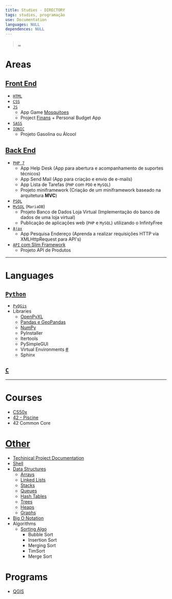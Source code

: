 ```yaml
---
title: Studies - DIRECTORY
tags: studies, programação
use: Documentation
languages: NULL
dependences: NULL
---
```


> [..](./README.md)

# Areas

## [Front End](./Front_End/)

- [`HTML`](./Front_End/HTML/README.md)
- [`CSS`](./Front_End/CSS/README.md)
- [`JS`](./Front_End/JS/README.md)  
    - App Game [Mosquitoes](https://github.com/see7e/Mosquitoes-WebGame)
    - Project [Finans](https://github.com/see7e/Finans) + Personal Budget App
- [`SASS`](./Front_End/SASS/README.md)
- [`IONIC`](./Front_End/IONIC/README.md)
    - Projeto Gasolina ou Álcool

## [Back End](./Back_End/)

- [`PHP 7`](./Back_End/PHP/README.md)
    - App Help Desk (App para abertura e acompanhamento de suportes técnicos)
    - App Send Mail (App para criação e envio de e-mails)
    - App Lista de Tarefas (`PHP` com `PDO` e `MySQL`)
    - Projeto miniframework (Criação de um miniframework baseado na arquitetura **MVC**)
- [`PSQL`](./Back_End/PSQL/README.md)
- [`MySQL`](./Back_End/MySQL/README.md) (`MariaDB`)
    - Projeto Banco de Dados Loja Virtual (Implementação do banco de dados de uma loja virtual)
    - Publicação de aplicações web (`PHP` e `MySQL`) utilizando o InfintyFree
- [`Ajax`](./Back_End/Ajax/README.md)
    - App Pesquisa Endereço (Aprenda a realizar requisições HTTP via XMLHttpRequest para API's)
- [`API` com Slim Framework](./Back_End/API/README.md)
    - Projeto API de Produtos

---

# Languages 

## [`Python`](./PYTHON/README.md)

- [`PyQGis`](./PYTHON/PYQGIS/README.md)
- Libraries
    - [OpenPyXL](./PYTHON/openpyxl.md)
    - [Pandas e GeoPandas](./PYTHON/geo-pandas.md)
    - [NumPy](./PYTHON/numpy.md)
    - PyInstaller
    - Itertools
    - PySimpleGUI
    - Virtual Environments [#](https://docs.python.org/3/tutorial/venv.html)
    - Sphinx

## [`C`](./C/README.md)

---

# Courses

- [CS50x](./cs50x/README.md)
- [42 - Piscine](./42/42_Walkthrugh/README.md)
- 42 Common Core

# [Other](./Other)

- [Techinical Project Documentation](./Other/project_documentation.md)
- [Shell](./Other/shell.md)
- [Data Structures](./Other/data_structure.md)
    -   [Arrays](./Other/ds_array.md)
    -   [Linked Lists](./Other/ds_linked_list.md)
    -   [Stacks](./Other/ds_stack.md)
    -   [Queues](./Other/ds_queue.md)
    -   [Hash Tables](./Other/ds_hash_table.md)
    -   [Trees](./Other/ds_tree.md)
    -   [Heaps](./Other/ds_heap.md)
    -   [Graphs](./Other/ds_graph.md)
- [Big O Notation](./Other/big_o_notation.md)
- Algorithms
  - [Sorting Algo](./Other/sorting_algo.md)
    - Bubble Sort
    - Insertion Sort
    - Merging Sort
    - TimSort
    - Merge Sort

# Programs

- [QGIS](GAB/Estudos-Trabalhos/PROGRAMAÇÃO/programing-studies/Programs/QGIS/README.md) 
